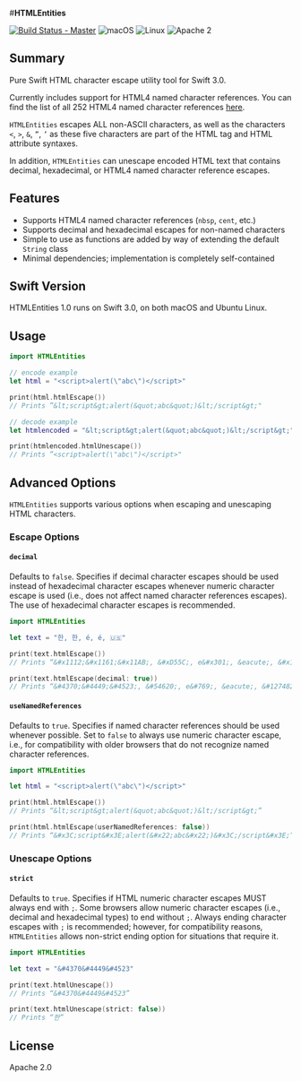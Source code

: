 #**HTMLEntities**

[![Build Status - Master](https://api.travis-ci.org/IBM-Swift/swift-html-entities.svg?branch=master)](https://travis-ci.org/IBM-Swift/swift-html-entities)
![macOS](https://img.shields.io/badge/os-macOS-green.svg?style=flat)
![Linux](https://img.shields.io/badge/os-linux-green.svg?style=flat)
![Apache 2](https://img.shields.io/badge/license-Apache2-blue.svg?style=flat)

## Summary
Pure Swift HTML character escape utility tool for Swift 3.0.

Currently includes support for HTML4 named character references. You can find the list of all 252 HTML4 named character references [here](https://www.w3.org/TR/html4/sgml/entities.html).

`HTMLEntities` escapes ALL non-ASCII characters, as well as the characters `<`, `>`, `&`, `”`, `’` as these five characters are part of the HTML tag and HTML attribute syntaxes.

In addition, `HTMLEntities` can unescape encoded HTML text that contains decimal, hexadecimal, or HTML4 named character reference escapes.

## Features

* Supports HTML4 named character references (`nbsp`, `cent`, etc.)
* Supports decimal and hexadecimal escapes for non-named characters
* Simple to use as functions are added by way of extending the default `String` class
* Minimal dependencies; implementation is completely self-contained

## Swift Version

HTMLEntities 1.0 runs on Swift 3.0, on both macOS and Ubuntu Linux.

## Usage

```swift
import HTMLEntities

// encode example
let html = "<script>alert(\"abc\")</script>"

print(html.htmlEscape())
// Prints ”&lt;script&gt;alert(&quot;abc&quot;)&lt;/script&gt;"

// decode example
let htmlencoded = "&lt;script&gt;alert(&quot;abc&quot;)&lt;/script&gt;"

print(htmlencoded.htmlUnescape())
// Prints ”<script>alert(\"abc\")</script>"
```

## Advanced Options

`HTMLEntities` supports various options when escaping and unescaping HTML characters.

### Escape Options

#### `decimal`

Defaults to `false`. Specifies if decimal character escapes should be used instead of hexadecimal character escapes whenever numeric character escape is used (i.e., does not affect named character references escapes). The use of hexadecimal character escapes is recommended.

```swift
import HTMLEntities

let text = "한, 한, é, é, 🇺🇸"

print(text.htmlEscape())
// Prints “&#x1112;&#x1161;&#x11AB;, &#xD55C;, e&#x301;, &eacute;, &#x1F1FA;&#x1F1F8;”

print(text.htmlEscape(decimal: true))
// Prints “&#4370;&#4449;&#4523;, &#54620;, e&#769;, &eacute;, &#127482;&#127480;”
```

#### `useNamedReferences`

Defaults to `true`. Specifies if named character references should be used whenever possible. Set to `false` to always use numeric character escape, i.e., for compatibility with older browsers that do not recognize named character references.

```swift
import HTMLEntities

let html = "<script>alert(\"abc\")</script>"

print(html.htmlEscape())
// Prints “&lt;script&gt;alert(&quot;abc&quot;)&lt;/script&gt;”

print(html.htmlEscape(userNamedReferences: false))
// Prints “&#x3C;script&#x3E;alert(&#x22;abc&#x22;)&#x3C;/script&#x3E;”
```

### Unescape Options

#### `strict`

Defaults to `true`. Specifies if HTML numeric character escapes MUST always end with `;`. Some browsers allow numeric character escapes (i.e., decimal and hexadecimal types) to end without `;`. Always ending character escapes with `;` is recommended; however, for compatibility reasons, `HTMLEntities` allows non-strict ending option for situations that require it.

```swift
import HTMLEntities

let text = "&#4370&#4449&#4523"

print(text.htmlUnescape())
// Prints “&#4370&#4449&#4523”

print(text.htmlUnescape(strict: false))
// Prints “한”
```

## License

Apache 2.0